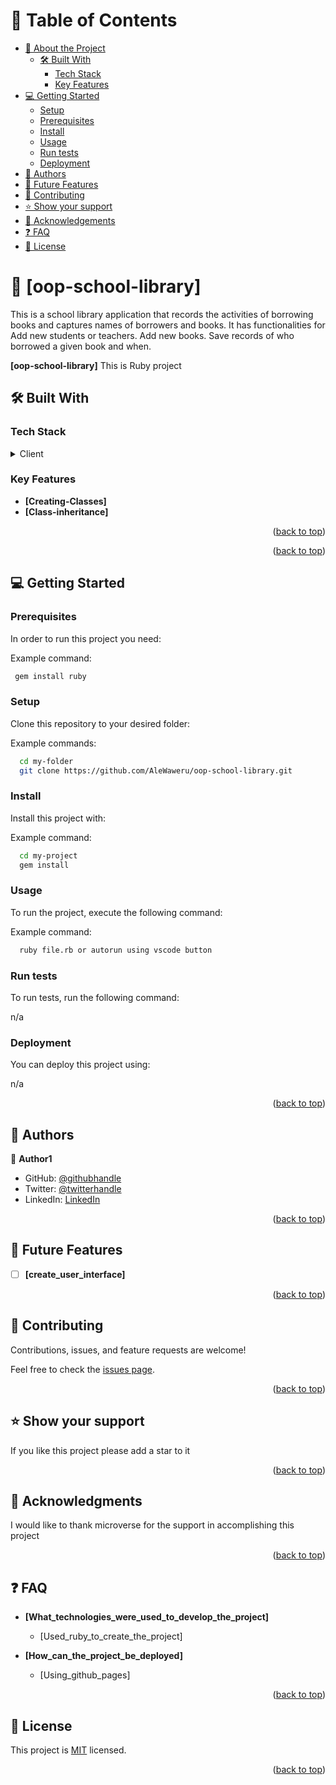 
<a name="readme-top"></a>

# 📗 Table of Contents

- [📖 About the Project](#about-project)
  - [🛠 Built With](#built-with)
    - [Tech Stack](#tech-stack)
    - [Key Features](#key-features)
- [💻 Getting Started](#getting-started)
  - [Setup](#setup)
  - [Prerequisites](#prerequisites)
  - [Install](#install)
  - [Usage](#usage)
  - [Run tests](#run-tests)
  - [Deployment](#Deployment)
- [👥 Authors](#authors)
- [🔭 Future Features](#future-features)
- [🤝 Contributing](#contributing)
- [⭐️ Show your support](#support)
- [🙏 Acknowledgements](#acknowledgements)
- [❓ FAQ](#faq)
- [📝 License](#license)

<!-- PROJECT DESCRIPTION -->

# 📖 [oop-school-library] <a name="about-project"></a>

This is a school library application that records the activities of borrowing books and captures names of borrowers and books. It has functionalities for Add new students or teachers. Add new books. Save records of who borrowed a given book and when.

**[oop-school-library]** This is Ruby project

## 🛠 Built With <a name="built-with"></a>

### Tech Stack <a name="tech-stack"></a>

<details>
  <summary>Client</summary>
  <li>Ruby</li>
</details>

<!-- Features -->

### Key Features <a name="key-features"></a>


- **[Creating-Classes]**
- **[Class-inheritance]**


<p align="right">(<a href="#readme-top">back to top</a>)</p>


<p align="right">(<a href="#readme-top">back to top</a>)</p>

<!-- GETTING STARTED -->

## 💻 Getting Started <a name="getting-started"></a>


### Prerequisites

In order to run this project you need:


Example command:

```sh
 gem install ruby
```


### Setup

Clone this repository to your desired folder:


Example commands:

```sh
  cd my-folder
  git clone https://github.com/AleWaweru/oop-school-library.git
```

### Install

Install this project with:

Example command:

```sh
  cd my-project
  gem install
```


### Usage

To run the project, execute the following command:

Example command:

```sh
  ruby file.rb or autorun using vscode button
```

### Run tests

To run tests, run the following command:

n/a

### Deployment

You can deploy this project using:

n/a

<p align="right">(<a href="#readme-top">back to top</a>)</p>

<!-- AUTHORS -->

## 👥 Authors <a name="authors"></a>

👤 **Author1**

- GitHub: [@githubhandle](https://github.com/AleWaweru/)
- Twitter: [@twitterhandle](https://twitter.com/ngashalex)
- LinkedIn: [LinkedIn](https://www.linkedin.com/in/alex-ng-ang-a-waweru-2b2701180/)


<p align="right">(<a href="#readme-top">back to top</a>)</p>

<!-- FUTURE FEATURES -->

## 🔭 Future Features <a name="future-features"></a>

- [ ] **[create_user_interface]**

<p align="right">(<a href="#readme-top">back to top</a>)</p>

<!-- CONTRIBUTING -->

## 🤝 Contributing <a name="contributing"></a>

Contributions, issues, and feature requests are welcome!

Feel free to check the [issues page](../../issues/).

<p align="right">(<a href="#readme-top">back to top</a>)</p>

<!-- SUPPORT -->

## ⭐️ Show your support <a name="support"></a>

If you like this project please add a star to it

<p align="right">(<a href="#readme-top">back to top</a>)</p>

<!-- ACKNOWLEDGEMENTS -->

## 🙏 Acknowledgments <a name="acknowledgements"></a>

I would like to thank microverse for the support in accomplishing this project

<p align="right">(<a href="#readme-top">back to top</a>)</p>

<!-- FAQ (optional) -->

## ❓ FAQ <a name="faq"></a>

- **[What_technologies_were_used_to_develop_the_project]**

  - [Used_ruby_to_create_the_project]

- **[How_can_the_project_be_deployed]**

  - [Using_github_pages]

<p align="right">(<a href="#readme-top">back to top</a>)</p>

<!-- LICENSE -->

## 📝 License <a name="license"></a>


This project is [MIT](https://github.com/AleWaweru/oop-school-library/blob/feature-branch/MIT.md) licensed.

<p align="right">(<a href="#readme-top">back to top</a>)</p>
